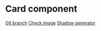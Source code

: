 # Card component 


[GIt branch](https://github.com/codiku/react-native-todolist/tree/004-EN-card)
[Check image](https://github.com/codiku/ressources/blob/master/RN_todo_check.png)
[Shadow generator](https://ethercreative.github.io/react-native-shadow-generator/)